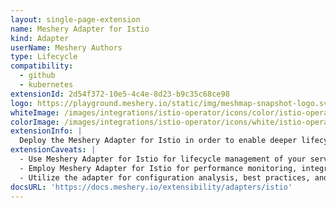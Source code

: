 ```yaml
---
layout: single-page-extension
name: Meshery Adapter for Istio
kind: Adapter
userName: Meshery Authors
type: Lifecycle
compatibility: 
  - github
  - kubernetes
extensionId: 2d54f372-10e5-4c4e-8d23-b9c35c68ce98
logo: https://playground.meshery.io/static/img/meshmap-snapshot-logo.svg
whiteImage: /images/integrations/istio-operator/icons/color/istio-operator-color.svg
colorImage: /images/integrations/istio-operator/icons/white/istio-operator-white.svg
extensionInfo: |
  Deploy the Meshery Adapter for Istio in order to enable deeper lifecycle management of Istio.
extensionCaveats: |
  - Use Meshery Adapter for Istio for lifecycle management of your service mesh, leveraging Cloud Native standards.
  - Employ Meshery Adapter for Istio for performance monitoring, integrating with Prometheus and Grafana for metrics visualization.
  - Utilize the adapter for configuration analysis, best practices, and custom configurations in Istio deployments.
docsURL: 'https://docs.meshery.io/extensibility/adapters/istio'
---
```

